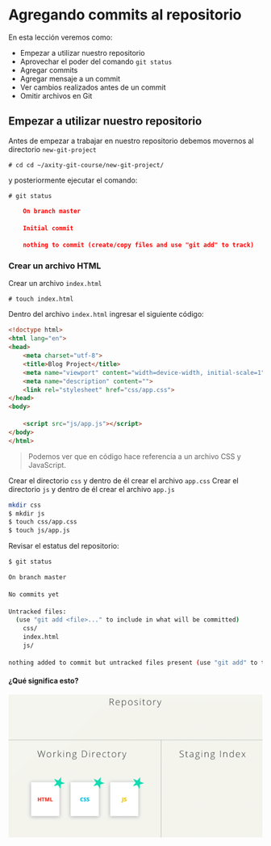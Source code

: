 # Agregando commits al repositorio

En esta lección veremos como:

 - Empezar a utilizar nuestro repositorio
 - Aprovechar el poder del comando `git status`
 - Agregar commits
 - Agregar mensaje a un commit
 - Ver cambios realizados antes de un commit
 - Omitir archivos en Git

## Empezar a utilizar nuestro repositorio

Antes de empezar a trabajar en nuestro repositorio debemos movernos al directorio `new-git-project` 

    # cd cd ~/axity-git-course/new-git-project/
    
y posteriormente ejecutar el comando:

    # git status

```json
    On branch master

    Initial commit

    nothing to commit (create/copy files and use "git add" to track)
```

### Crear un archivo HTML

Crear un archivo `index.html` 

    # touch index.html

Dentro del archivo `index.html` ingresar el siguiente código:

```html
<!doctype html>
<html lang="en">
<head>
    <meta charset="utf-8">
    <title>Blog Project</title>
    <meta name="viewport" content="width=device-width, initial-scale=1">
    <meta name="description" content="">
    <link rel="stylesheet" href="css/app.css">
</head>
<body>

    <script src="js/app.js"></script>
</body>
</html>
```

> Podemos ver que en código hace referencia a un archivo CSS  y JavaScript.

Crear el directorio `css` y dentro de él crear el archivo `app.css`
Crear el directorio `js` y dentro de él crear el archivo `app.js`

```bash
mkdir css
$ mkdir js
$ touch css/app.css
$ touch js/app.js
```

Revisar el estatus del repositorio:

```bash
$ git status
```
```bash
On branch master

No commits yet

Untracked files:
  (use "git add <file>..." to include in what will be committed)
	css/
	index.html
	js/

nothing added to commit but untracked files present (use "git add" to track)
```
#### ¿Qué significa esto?

![img_work_to_index](images/img_work_to_index.gif)


<!--stackedit_data:
eyJoaXN0b3J5IjpbMjE0NDExMzU0NSwtMTc4NDY2NTE0NywtMT
g5ODk4NDcyMiwtNTgzMDgwNjI0LDE3MTgyMzcyODEsMTMyNTc0
NjM3NCwxNTYyNDM1Mjc5LDE3NTAyMDk1NDYsNDIxMDQzNjYsMj
A0MDIyODk2OSwtMTc1ODk4NDcyNCwxMzI2OTQ2NzY3LDE4MTUx
MjE3ODAsNDE2MzU4MDYzXX0=
-->